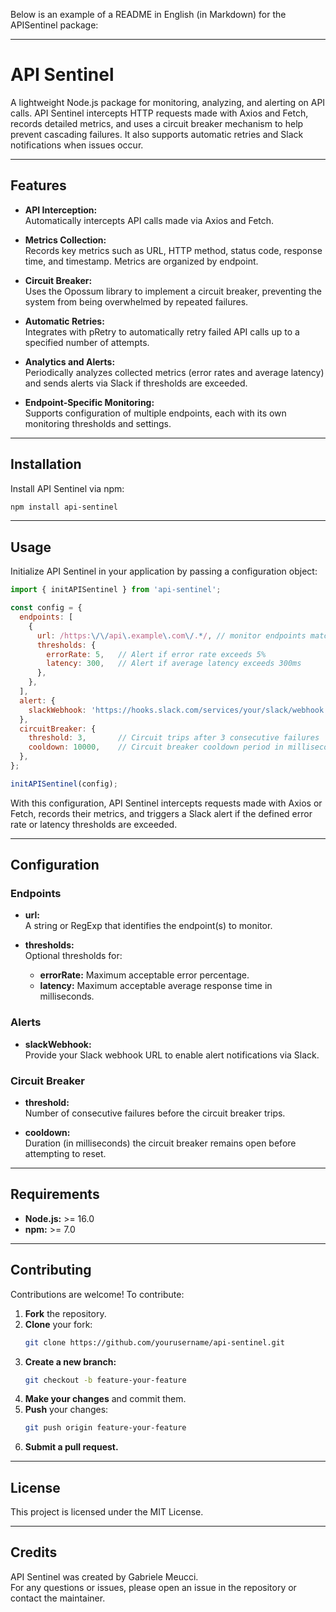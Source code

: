 Below is an example of a README in English (in Markdown) for the APISentinel package:

---

# API Sentinel

A lightweight Node.js package for monitoring, analyzing, and alerting on API calls. API Sentinel intercepts HTTP requests made with Axios and Fetch, records detailed metrics, and uses a circuit breaker mechanism to help prevent cascading failures. It also supports automatic retries and Slack notifications when issues occur.

---

## Features

- **API Interception:**  
  Automatically intercepts API calls made via Axios and Fetch.

- **Metrics Collection:**  
  Records key metrics such as URL, HTTP method, status code, response time, and timestamp. Metrics are organized by endpoint.

- **Circuit Breaker:**  
  Uses the Opossum library to implement a circuit breaker, preventing the system from being overwhelmed by repeated failures.

- **Automatic Retries:**  
  Integrates with pRetry to automatically retry failed API calls up to a specified number of attempts.

- **Analytics and Alerts:**  
  Periodically analyzes collected metrics (error rates and average latency) and sends alerts via Slack if thresholds are exceeded.

- **Endpoint-Specific Monitoring:**  
  Supports configuration of multiple endpoints, each with its own monitoring thresholds and settings.

---

## Installation

Install API Sentinel via npm:

```bash
npm install api-sentinel
```

---

## Usage

Initialize API Sentinel in your application by passing a configuration object:

```javascript
import { initAPISentinel } from 'api-sentinel';

const config = {
  endpoints: [
    {
      url: /https:\/\/api\.example\.com\/.*/, // monitor endpoints matching this pattern
      thresholds: {
        errorRate: 5,   // Alert if error rate exceeds 5%
        latency: 300,   // Alert if average latency exceeds 300ms
      },
    },
  ],
  alert: {
    slackWebhook: 'https://hooks.slack.com/services/your/slack/webhook',
  },
  circuitBreaker: {
    threshold: 3,       // Circuit trips after 3 consecutive failures
    cooldown: 10000,    // Circuit breaker cooldown period in milliseconds (10 seconds)
  },
};

initAPISentinel(config);
```

With this configuration, API Sentinel intercepts requests made with Axios or Fetch, records their metrics, and triggers a Slack alert if the defined error rate or latency thresholds are exceeded.

---

## Configuration

### Endpoints

- **url:**  
  A string or RegExp that identifies the endpoint(s) to monitor.

- **thresholds:**  
  Optional thresholds for:
  - **errorRate:** Maximum acceptable error percentage.
  - **latency:** Maximum acceptable average response time in milliseconds.

### Alerts

- **slackWebhook:**  
  Provide your Slack webhook URL to enable alert notifications via Slack.

### Circuit Breaker

- **threshold:**  
  Number of consecutive failures before the circuit breaker trips.

- **cooldown:**  
  Duration (in milliseconds) the circuit breaker remains open before attempting to reset.

---

## Requirements

- **Node.js:** >= 16.0  
- **npm:** >= 7.0

---

## Contributing

Contributions are welcome! To contribute:

1. **Fork** the repository.
2. **Clone** your fork:
   ```bash
   git clone https://github.com/yourusername/api-sentinel.git
   ```
3. **Create a new branch:**
   ```bash
   git checkout -b feature-your-feature
   ```
4. **Make your changes** and commit them.
5. **Push** your changes:
   ```bash
   git push origin feature-your-feature
   ```
6. **Submit a pull request.**

---

## License

This project is licensed under the MIT License.

---

## Credits

API Sentinel was created by Gabriele Meucci.  
For any questions or issues, please open an issue in the repository or contact the maintainer.